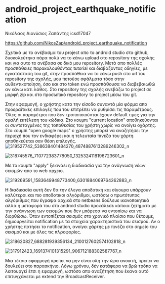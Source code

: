 # android_project_earthquake_notification

Νικόλαος Διονύσιος Ζαπάντης icsd17047

https://github.com/NikosZap/android_project_earthquake_notification

Σχετικά με το ανέβασμα του project απο το android studio στο github, δυσκολεύτηκα πάρα πολύ να το κάνω upload στο repository της σχολής και για αυτο το ανέβασα σε δικό μου repository. Μετά απο πολλές προσπάθειες παρακολουθόντας tutorial και διαβάζοντας οδηγίες, με εγκατάσταση του git, στην προσπάθεια να το κάνω push στο url του repository της σχολής, μου πετούσε σφάλματα τόσο στην αυθεντικοποίηση, όσο και στο token ενώ προσπάθουσα να διαβεβαιωθώ αν κάνω κάτι λάθος. Στο repository της σχολής ανεβάζω το project σε μορφή zip και στο προσωπικό repository το
project μέσω του git.

Στην εφαρμογή, ο χρήστης κατα την είσοδο συναντά μία φόρμα απο προεραίτικές επιλογές που του επιτρέπει να ρυθμίσει τις παραμέτρους. Όλες οι παραμέτροι που δεν τροποποιούνται έχουν default τιμες για την ομαλή εκτέλεση του κώδικα. Στο κουμπι "current location" αποθηκεύονται οι συντεταγμένες της τοποθεσίας του χρήστη χωρίς να ανοίγει οχάρτης. Στο κουμπί "open google maps" ο χρήστης μπορεί να αναζητήσει την περιοχή που τον ενδιαφέρει και η τελευταία πινέζα του χάρτη αποθηκεύεται σαν θέση επιλογής.
![319527742_538638401484270_4874887613289246302_n](https://user-images.githubusercontent.com/83024306/207444139-f2e3451d-4112-4f5e-993b-60d13e52f8e9.jpg)

![318745576_710772383778050_1325324118196723601_n](https://user-images.githubusercontent.com/83024306/207444199-f686d0aa-a6ce-4c60-9842-2b83faecbf89.jpg)

Με το κουμπι "apply" ξεκινάει η διαδικασία για την ανάγνωση νέων σεισμών απο το web αρχειο.

![319269591_1583649948773400_6301884069764262883_n](https://user-images.githubusercontent.com/83024306/207444434-b852a677-a408-42a2-893b-540cfc48dfb3.jpg)

Η διαδικασία αυτή δεν θα την έλεγα αποδοτική και σίγουρα υπάρχουν καλύτεροι και πιο αποδοτικοι αλγόριθμοι, ωστόσω ο πρωτότυπος αλγόριθμος που έγραψα αρχικά στο netbeans δούλευε ικανοποιητικά αλλά η μεταφορά του στο android studio προκάλεσε κάποια ζητήματα με την ανάγνωση των σεισμών που δεν μπόρεσα να εντοπίσω και να διορθώσω. Όταν εντοπίζεται σεισμός στο χρονικό πλαίσιο που θέτουμε, δημιουργείται notification με τα στοιχεία χαρακτηριστικά του σεισμού.
Αν ο χρήστης πατήσει το notification, ανοίγει χάρτης με πινέζα στο σημείο του σεισμού και με όλες τις πλροφορίες.

![318620827_688281939356134_2100127602574102818_n](https://user-images.githubusercontent.com/83024306/207444676-0684ba59-b78b-4bd9-9572-14cd796347eb.jpg)

![317912423_1691374101315291_906712188302587767_n](https://user-images.githubusercontent.com/83024306/207445179-6a549038-3be9-4f9f-bb12-18cfa28887d6.jpg)




Μια τέτοια εφαρμογή πρεπει να μην είναι ολη την ώρα ανοικτή, πρεπει να δουλεύει στο παρασκήνιο. Λόγω χρόνου, δέν κατάφερα να βρώ τρόπο να λειτουργεί έτσι η εφαρμογή,
ωστόσο απο αναζήτηση που έκανα αυτό επιτυγχάνεται με extend την BroadcastReceiver.  
